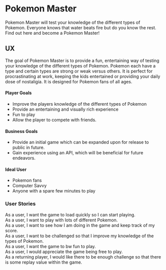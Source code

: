 # Pokemon Master

Pokemon Master will test your knowledge of the different types of Pokemon. Everyone knows that water beats fire but do you know the rest. Find out here and become a Pokemon Master!

## UX

The goal of Pokemon Master is to provide a fun, entertaining way of testing your knowledge of the different types of Pokemon. Pokemon each have a type and certain types are strong or weak versus others. It is
perfect for procrastinating at work, keeping the kids entertained or providing your daily dose of nostaligia. It is designed for Pokemon fans of all ages. 

#### Player Goals

* Improve the players knowledge of the different types of Pokemon
* Provide an entertaining and visually rich experience
* Fun to play
* Allow the player to compete with friends.

#### Business Goals

* Provide an initial game which can be expanded upon for release to public in future.
* Gain experience using an API, which will be beneficial for future endeavors.

#### Ideal User

* Pokemon fans
* Computer Savvy
* Anyone with a spare few minutes to play

### User Stories
As a user, I want the game to load quickly so I can start playing.  
As a user, I want to play with lots of different Pokemon.  
As a user, I want to see how I am doing in the game and keep track of my score.  
As a user, I want to be challenged so that I improve my knowledge of the types of Pokemon.  
As a user, I want the game to bw fun to play.  
As a user, I would appreciate the game being free to play.  
As a returning player, I would like there to be enough challenge so that there is some replay value within the game.
